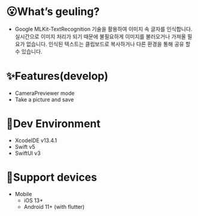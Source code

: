 # 😮What’s geuling?
- Google MLKit-TextRecognition 기술을 활용하여 이미지 속 글자를 인식합니다. 실시간으로 이미지 처리가 되기 때문에 불필요하게 이미지를 불러오거나 가져올 필요가 없습니다. 인식된 텍스트는 클립보드로 복사하거나 다른 환경을 통해 공유 할 수 있습니다.

# ✨Features(develop)
- CameraPreviewer mode
- Take a picture and save

# 🔨Dev Environment
- XcodeIDE v13.4.1
- Swift v5
- SwiftUI v3

# 📱Support devices
- Mobile
    - iOS 13+
    - Android 11+ (with flutter)
